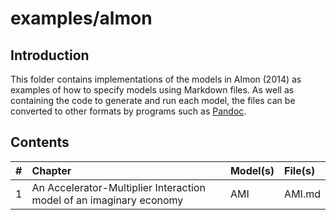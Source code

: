 # examples/almon

## Introduction

This folder contains implementations of the models in Almon (2014) as examples
of how to specify models using Markdown files. As well as containing the code to
generate and run each model, the files can be converted to other formats by
programs such as [Pandoc](http://johnmacfarlane.net/pandoc/).

## Contents

  #|Chapter                                                            |Model(s) |File(s)
--:|:------------------------------------------------------------------|:--------|:-------
  1|An Accelerator-Multiplier Interaction model of an imaginary economy|AMI      |AMI.md
